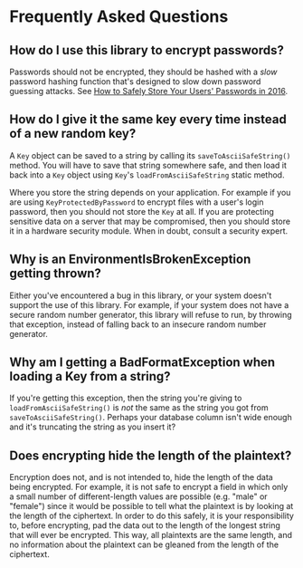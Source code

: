 Frequently Asked Questions
======

How do I use this library to encrypt passwords?
------------------------------------------------

Passwords should not be encrypted, they should be hashed with a *slow* password
hashing function that's designed to slow down password guessing attacks. See
[How to Safely Store Your Users' Passwords in
2016](https://paragonie.com/blog/2016/02/how-safely-store-password-in-2016).

How do I give it the same key every time instead of a new random key?
----------------------------------------------------------------------

A `Key` object can be saved to a string by calling its `saveToAsciiSafeString()`
method. You will have to save that string somewhere safe, and then load it back
into a `Key` object using `Key`'s `loadFromAsciiSafeString` static method.

Where you store the string depends on your application. For example if you are
using `KeyProtectedByPassword` to encrypt files with a user's login password,
then you should not store the `Key` at all. If you are protecting sensitive data
on a server that may be compromised, then you should store it in a hardware
security module. When in doubt, consult a security expert.

Why is an EnvironmentIsBrokenException getting thrown?
-------------------------------------------------------

Either you've encountered a bug in this library, or your system doesn't support
the use of this library. For example, if your system does not have a secure
random number generator, this library will refuse to run, by throwing that
exception, instead of falling back to an insecure random number generator.

Why am I getting a BadFormatException when loading a Key from a string?
------------------------------------------------------------------------

If you're getting this exception, then the string you're giving to
`loadFromAsciiSafeString()` is *not* the same as the string you got from
`saveToAsciiSafeString()`. Perhaps your database column isn't wide enough and
it's truncating the string as you insert it?

Does encrypting hide the length of the plaintext?
--------------------------------------------------

Encryption does not, and is not intended to, hide the length of the data being
encrypted. For example, it is not safe to encrypt a field in which only a small
number of different-length values are possible (e.g. "male" or "female") since
it would be possible to tell what the plaintext is by looking at the length of
the ciphertext. In order to do this safely, it is your responsibility to, before
encrypting, pad the data out to the length of the longest string that will ever
be encrypted. This way, all plaintexts are the same length, and no information
about the plaintext can be gleaned from the length of the ciphertext.
